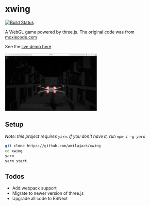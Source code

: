 xwing
=====
[![Build Status](https://travis-ci.com/amilajack/xwing.svg?branch=master)](https://travis-ci.com/amilajack/xwing)

A WebGL game powered by three.js. The original code was from [moxiecode.com](http://oos.moxiecode.com/js_webgl/xwing/)

See the [live demo here](https://amilajack.github.io/xwing/)

<a href="https://amilajack.github.io/xwing/"><img src="./img/demo.png" width="60%"></a>

## Setup
*Note: this project requires `yarn`. If you don't have it, run `npm i -g yarn`*
```bash
git clone https://github.com/amilajack/xwing
cd xwing
yarn
yarn start
```

## Todos
* Add webpack support
* Migrate to newer version of three.js
* Upgrade all code to ESNext
